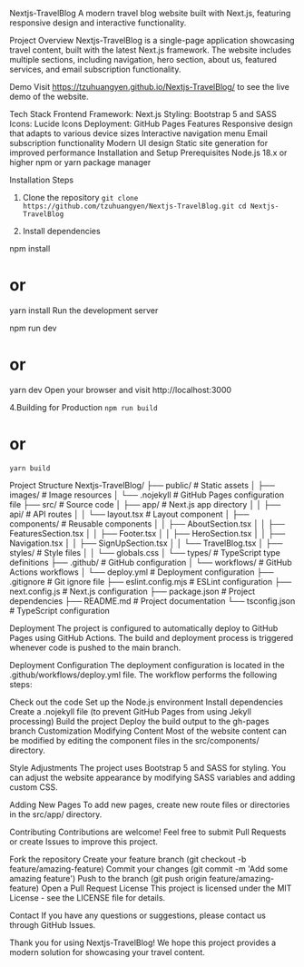 Nextjs-TravelBlog
A modern travel blog website built with Next.js, featuring responsive design and interactive functionality.

Project Overview
Nextjs-TravelBlog is a single-page application showcasing travel content, built with the latest Next.js framework. The website includes multiple sections, including navigation, hero section, about us, featured services, and email subscription functionality.

Demo
Visit https://tzuhuangyen.github.io/Nextjs-TravelBlog/ to see the live demo of the website.

Tech Stack
Frontend Framework: Next.js
Styling: Bootstrap 5 and SASS
Icons: Lucide Icons
Deployment: GitHub Pages
Features
Responsive design that adapts to various device sizes
Interactive navigation menu
Email subscription functionality
Modern UI design
Static site generation for improved performance
Installation and Setup
Prerequisites
Node.js 18.x or higher
npm or yarn package manager

Installation Steps

1. Clone the repository
   `git clone https://github.com/tzuhuangyen/Nextjs-TravelBlog.git
cd Nextjs-TravelBlog`

2. Install dependencies

npm install

# or

yarn install
Run the development server

npm run dev

# or

yarn dev
Open your browser and visit http://localhost:3000

4.Building for Production
`npm run build`

# or

`yarn build`

Project Structure
Nextjs-TravelBlog/
├── public/ # Static assets
│ ├── images/ # Image resources
│ └── .nojekyll # GitHub Pages configuration file
├── src/ # Source code
│ ├── app/ # Next.js app directory
│ │ ├── api/ # API routes
│ │ └── layout.tsx # Layout component
│ ├── components/ # Reusable components
│ │ ├── AboutSection.tsx
│ │ ├── FeaturesSection.tsx
│ │ ├── Footer.tsx
│ │ ├── HeroSection.tsx
│ │ ├── Navigation.tsx
│ │ ├── SignUpSection.tsx
│ │ └── TravelBlog.tsx
│ ├── styles/ # Style files
│ │ └── globals.css
│ └── types/ # TypeScript type definitions
├── .github/ # GitHub configuration
│ └── workflows/ # GitHub Actions workflows
│ └── deploy.yml # Deployment configuration
├── .gitignore # Git ignore file
├── eslint.config.mjs # ESLint configuration
├── next.config.js # Next.js configuration
├── package.json # Project dependencies
├── README.md # Project documentation
└── tsconfig.json # TypeScript configuration

Deployment
The project is configured to automatically deploy to GitHub Pages using GitHub Actions. The build and deployment process is triggered whenever code is pushed to the main branch.

Deployment Configuration
The deployment configuration is located in the .github/workflows/deploy.yml file. The workflow performs the following steps:

Check out the code
Set up the Node.js environment
Install dependencies
Create a .nojekyll file (to prevent GitHub Pages from using Jekyll processing)
Build the project
Deploy the build output to the gh-pages branch
Customization
Modifying Content
Most of the website content can be modified by editing the component files in the src/components/ directory.

Style Adjustments
The project uses Bootstrap 5 and SASS for styling. You can adjust the website appearance by modifying SASS variables and adding custom CSS.

Adding New Pages
To add new pages, create new route files or directories in the src/app/ directory.

Contributing
Contributions are welcome! Feel free to submit Pull Requests or create Issues to improve this project.

Fork the repository
Create your feature branch (git checkout -b feature/amazing-feature)
Commit your changes (git commit -m 'Add some amazing feature')
Push to the branch (git push origin feature/amazing-feature)
Open a Pull Request
License
This project is licensed under the MIT License - see the LICENSE file for details.

Contact
If you have any questions or suggestions, please contact us through GitHub Issues.

Thank you for using Nextjs-TravelBlog! We hope this project provides a modern solution for showcasing your travel content.
